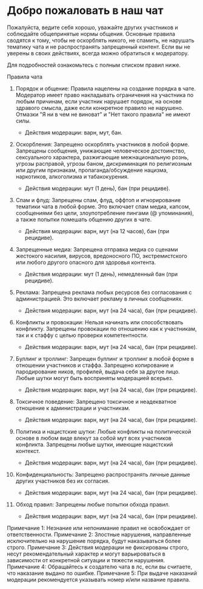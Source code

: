 # Добро пожаловать в наш чат

Пожалуйста, ведите себя хорошо, уважайте других участников и соблюдайте общепринятые нормы общения. Основные правила сводятся к тому, чтобы не оскорблять никого, не спамить, не нарушать тематику чата и не распространять запрещенный контент. Если вы не уверены в своих действиях, всегда можно обратиться к модератору.

Для подробностей ознакомьтесь с полным списком правил ниже.

Правила чата

1. Порядок и общение: Правила нацелены на создание порядка в чате. Модератор имеет право накладывать ограничения на участника по любым причинам, если участник нарушает порядок, на основе здравого смысла, даже если конкретное правило не нарушено. Отмазки "Я ни в чем не виноват" и "Нет такого правила" не имеют силы.
   - Действия модерации: варн, мут, бан.

2. Оскорбления: Запрещено оскорблять участников в любой форме. Запрещены сообщения, унижающие человеческое достоинство, сексуального характера, разжигающие межнациональную рознь, угрозы расправой, угрозы баном, дискриминация по религиозным или другим признакам, пропаганда/обсуждение нацизма, наркотиков, алкоголизма и табакокурения.
   - Действия модерации: мут (1 день), бан (при рецидиве).

3. Спам и флуд: Запрещены спам, флуд, оффтоп и игнорирование тематики чата в любой форме. Это включает спам медиа, капсом, сообщениями без цели, злоупотребление пингами (@ упоминания), а также попытки помешать общению других в чате.
   - Действия модерации: варн, мут (на 12 часов), бан (при рецидиве).

4. Запрещенные медиа: Запрещена отправка медиа со сценами жестокого насилия, вирусов, вредоносного ПО, экстремистского или любого другого опасного для здоровья контента.
   - Действия модерации: мут (1 день), немедленный бан (при рецидиве).

5. Реклама: Запрещена реклама любых ресурсов без согласования с администрацией. Это включает рекламу в личных сообщениях.
   - Действия модерации: варн, мут (на 24 часа), бан (при рецидиве).

6. Конфликты и провокации: Нельзя начинать или способствовать конфликту. Запрещены провокации по отношению как к участникам, так и к стаффу с целью проверки компетентности.
   - Действия модерации: варн, мут (на 24 часа), бан (при рецидиве).

7. Буллинг и троллинг: Запрещен буллинг и троллинг в любой форме в отношении участников и стаффа. Запрещено копирование и пародирование ников, профилей, выдача себя за другое лицо. Любые шутки могут быть восприняты модерацией всерьез.
   - Действия модерации: варн, мут (на 24 часа), бан (при рецидиве).

8. Токсичное поведение: Запрещено токсичное и неадекватное отношение к администрации и участникам.
   - Действия модерации: варн, мут (на 24 часа), бан (при рецидиве).

9. Политика и нацистские шутки: Любые конфликты на политической основе в любом виде влекут за собой мут всех участников конфликта. Запрещены любые шутки, имеющие нацистский контекст.
   - Действия модерации: варн, мут (на 24 часа), бан (при рецидиве).

10. Конфиденциальность: Запрещено распространять личные данные других участников без их согласия.
    - Действия модерации: варн, мут (на 24 часа), бан (при рецидиве).

11. Обход правил: Запрещены любые попытки обхода правил.
    - Действия модерации: варн, мут (на 24 часа), бан (при рецидиве).

Примечание 1: Незнание или непонимание правил не освобождает от ответственности.
Примечание 2: Злостные нарушения, направленные исключительно на нарушение порядка, будут наказываться более строго.
Примечание 3: Действия модерации не фиксированы строго, несут рекомендательный характер и могут варьироваться в зависимости от конкретной ситуации и тяжести нарушения.
Примечание 4: Обращайтесь к создателю чата в лс, если вы считаете, что наказание выдано по ошибке.
Примечание 5: При выдаче наказаний модерации рекомендуется указывать номер и/или название правила.

